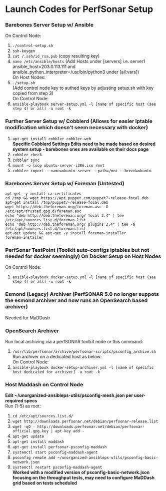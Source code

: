 # Launch Codes for PerfSonar Setup

### Barebones Server Setup w/ Ansible
On Control Node:<br>
1. `./control-setup.sh`<br>
2. `ssh-keygen`<br>
3. `cat /.ssh/id_rsa.pub` (copy resulting key)<br>
4. `nano /etc/ansible/hosts` (Add Hosts under [servers] i.e. server1 ansible_host=203.0.113.111 and ansible_python_interpreter=/usr/bin/python3 under [all:vars])<br>
On Host Nodes:<br>
5. `./setup.sh`<br> (Add control node key to authed keys by adjusting setup.sh with key copied from step 3)<br>
On Control Node:<br>
6. `ansible-playbook server-setup.yml -l [name of specific host (see step 4) or all] -u root -k`<br>

### Further Server Setup w/ Cobblerd (Allows for easier iptable modification which doesn't seem necessary with docker)
1. `apt-get install cobbler cobbler-web`<br>
**Specific Cobblerd Settings Edits need to be made based on desired system setup - barebones ones are available on their docs page**<br>
2. `cobbler check`<br>
3. `cobbler sync`<br>
4. `mount -o loop ubuntu-server-i386.iso /mnt` <br>
5. `cobbler import --name=ubuntu-server --path=/mnt --breed=ubuntu` <br>

### Barebones Server Setup w/ Foreman (Untested)
`apt-get -y install ca-certificates`<br>
`cd /tmp && wget https://apt.puppet.com/puppet7-release-focal.deb`<br>
`apt-get install /tmp/puppet7-release-focal.deb`<br>
`wget https://deb.theforeman.org/foreman.asc -O /etc/apt/trusted.gpg.d/foreman.asc`<br>
`echo "deb http://deb.theforeman.org/ focal 3.4" | tee /etc/apt/sources.list.d/foreman.list`<br>
`echo "deb http://deb.theforeman.org/ plugins 3.4" | tee -a /etc/apt/sources.list.d/foreman.list`<br>
`apt-get update && apt-get -y install foreman-installer`<br>
`foreman-installer`<br>

### PerfSonar TestPoint (Toolkit auto-configs iptables but not needed for docker seemingly) On Docker Setup on Host Nodes
On Control Node:<br>
1. `ansible-playbook docker-setup.yml -l [name of specific host (see step 4) or all] -u root -k`<br>

### Esmond (Legacy) Archiver (PerfSONAR 5.0 no longer suppots the esmond archiver and now runs an OpenSearch based archiver)
Needed for MaDDash<br>

### OpenSearch Archiver
Run local archiving via a perfSONAR toolkit node or this command:<br>
1. `/usr/lib/perfsonar/archive/perfsonar-scripts/psconfig_archive.sh`<br>
Run archiver on a dedicated host as below:<br>
On Control Node:<br>
1. `ansible-playbook docker-setup-archiver.yml -l [name of specific host dedicated for archiver] -u root -k`<br>

### Host Maddash on Control Node
**Edit ~/unorganized-ansibleps-utils/psconfig-mesh.json per user-required specs**<br>
Run (1-5) as root:
1. `cd /etc/apt/sources.list.d/`<br>
2. `wget http://downloads.perfsonar.net/debian/perfsonar-release.list`<br>
3. `wget -qO - http://downloads.perfsonar.net/debian/perfsonar-official.gpg.key | apt-key add -`<br>
4. `apt-get update`<br>
5. `apt-get install maddash`<br>
6. `apt-get install perfsonar-psconfig-maddash`<br>
7. `systemctl start psconfig-maddash-agent`<br>
8. `psconfig remote add ~/unorganized-ansibleps-utils/psconfig-basic-network.json`<br>
9. `systemctl restart psconfig-maddash-agent`<br>
**Worked with a modified version of psconfig-basic-network.json focusing on the throughput tests, may need to configure MaDDash grid based on tests scheduled**
